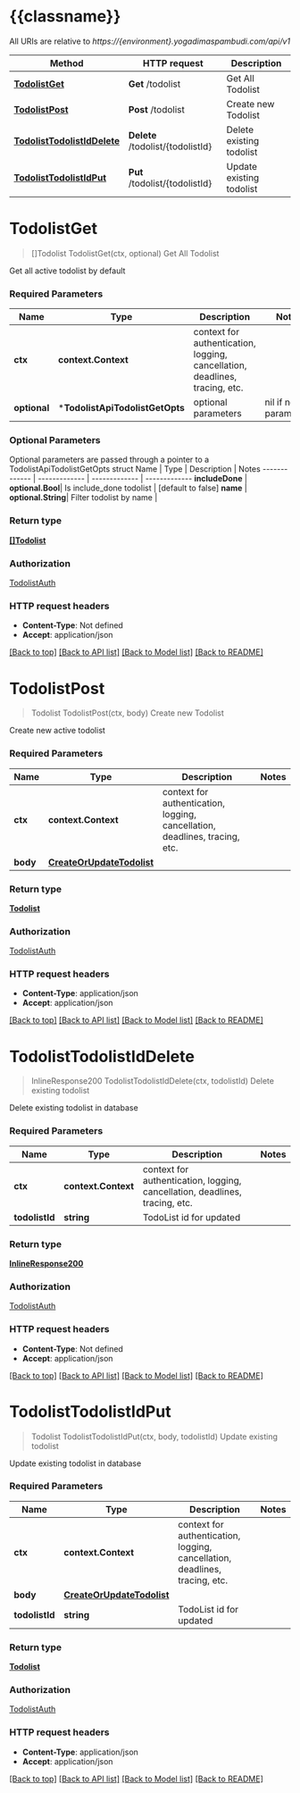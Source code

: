 # {{classname}}

All URIs are relative to *https://{environment}.yogadimaspambudi.com/api/v1*

Method | HTTP request | Description
------------- | ------------- | -------------
[**TodolistGet**](TodolistApi.md#TodolistGet) | **Get** /todolist | Get All Todolist
[**TodolistPost**](TodolistApi.md#TodolistPost) | **Post** /todolist | Create new Todolist
[**TodolistTodolistIdDelete**](TodolistApi.md#TodolistTodolistIdDelete) | **Delete** /todolist/{todolistId} | Delete existing todolist
[**TodolistTodolistIdPut**](TodolistApi.md#TodolistTodolistIdPut) | **Put** /todolist/{todolistId} | Update existing todolist

# **TodolistGet**
> []Todolist TodolistGet(ctx, optional)
Get All Todolist

Get all active todolist by default

### Required Parameters

Name | Type | Description  | Notes
------------- | ------------- | ------------- | -------------
 **ctx** | **context.Context** | context for authentication, logging, cancellation, deadlines, tracing, etc.
 **optional** | ***TodolistApiTodolistGetOpts** | optional parameters | nil if no parameters

### Optional Parameters
Optional parameters are passed through a pointer to a TodolistApiTodolistGetOpts struct
Name | Type | Description  | Notes
------------- | ------------- | ------------- | -------------
 **includeDone** | **optional.Bool**| Is include_done todolist | [default to false]
 **name** | **optional.String**| Filter todolist by name | 

### Return type

[**[]Todolist**](array.md)

### Authorization

[TodolistAuth](../README.md#TodolistAuth)

### HTTP request headers

 - **Content-Type**: Not defined
 - **Accept**: application/json

[[Back to top]](#) [[Back to API list]](../README.md#documentation-for-api-endpoints) [[Back to Model list]](../README.md#documentation-for-models) [[Back to README]](../README.md)

# **TodolistPost**
> Todolist TodolistPost(ctx, body)
Create new Todolist

Create new active todolist

### Required Parameters

Name | Type | Description  | Notes
------------- | ------------- | ------------- | -------------
 **ctx** | **context.Context** | context for authentication, logging, cancellation, deadlines, tracing, etc.
  **body** | [**CreateOrUpdateTodolist**](CreateOrUpdateTodolist.md)|  | 

### Return type

[**Todolist**](Todolist.md)

### Authorization

[TodolistAuth](../README.md#TodolistAuth)

### HTTP request headers

 - **Content-Type**: application/json
 - **Accept**: application/json

[[Back to top]](#) [[Back to API list]](../README.md#documentation-for-api-endpoints) [[Back to Model list]](../README.md#documentation-for-models) [[Back to README]](../README.md)

# **TodolistTodolistIdDelete**
> InlineResponse200 TodolistTodolistIdDelete(ctx, todolistId)
Delete existing todolist

Delete existing todolist in database

### Required Parameters

Name | Type | Description  | Notes
------------- | ------------- | ------------- | -------------
 **ctx** | **context.Context** | context for authentication, logging, cancellation, deadlines, tracing, etc.
  **todolistId** | **string**| TodoList id for updated | 

### Return type

[**InlineResponse200**](inline_response_200.md)

### Authorization

[TodolistAuth](../README.md#TodolistAuth)

### HTTP request headers

 - **Content-Type**: Not defined
 - **Accept**: application/json

[[Back to top]](#) [[Back to API list]](../README.md#documentation-for-api-endpoints) [[Back to Model list]](../README.md#documentation-for-models) [[Back to README]](../README.md)

# **TodolistTodolistIdPut**
> Todolist TodolistTodolistIdPut(ctx, body, todolistId)
Update existing todolist

Update existing todolist in database

### Required Parameters

Name | Type | Description  | Notes
------------- | ------------- | ------------- | -------------
 **ctx** | **context.Context** | context for authentication, logging, cancellation, deadlines, tracing, etc.
  **body** | [**CreateOrUpdateTodolist**](CreateOrUpdateTodolist.md)|  | 
  **todolistId** | **string**| TodoList id for updated | 

### Return type

[**Todolist**](Todolist.md)

### Authorization

[TodolistAuth](../README.md#TodolistAuth)

### HTTP request headers

 - **Content-Type**: application/json
 - **Accept**: application/json

[[Back to top]](#) [[Back to API list]](../README.md#documentation-for-api-endpoints) [[Back to Model list]](../README.md#documentation-for-models) [[Back to README]](../README.md)

